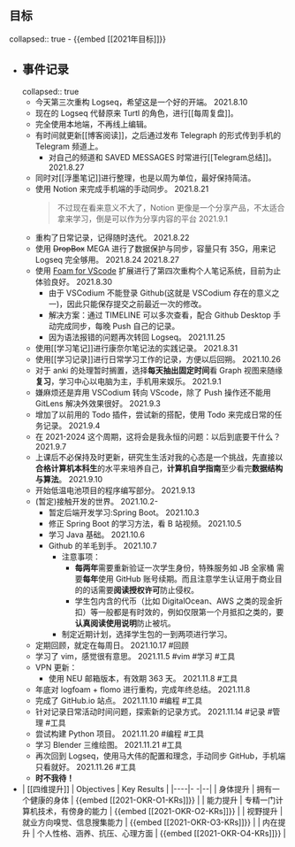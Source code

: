 ## 目标
collapsed:: true
	- {{embed [[2021年目标]]}}
- ## 事件记录
  collapsed:: true
	- 今天第三次重构 Logseq，希望这是一个好的开端。 2021.8.10
	- 现在的 Logseq 代替原来 Turtl 的角色，进行[[每周复盘]]。
	- 完全使用本地端，不再线上编辑。
	- 有时间就更新[[博客阅读]]，之后通过发布 Telegraph 的形式传到手机的 Telegram 频道上。
		- 对自己的频道和 SAVED MESSAGES 时常进行[[Telegram总结]]。 2021.8.27
	- 同时对[[浮墨笔记]]进行整理，也是以周为单位，最好保持简洁。
	- 使用 Notion 来完成手机端的手动同步。 2021.8.21
	  > 不过现在看来意义不大了，Notion 更像是一个分享产品，不太适合拿来学习，倒是可以作为分享内容的平台 2021.9.1
	- 重构了日常记录，记得随时迭代。 2021.8.22
	- 使用 ~~DropBox~~ MEGA 进行了数据保护与同步，容量只有 35G，用来记 Logseq 完全够用。 2021.8.24 2021.8.27
	- 使用 [Foam for VScode](https://open-vsx.org/extension/foam/foam-vscode) 扩展进行了第四次重构个人笔记系统，目前为止体验良好。 2021.8.30
		- 由于 VSCodium 不能登录 Github(这就是 VSCodium 存在的意义之一)，因此只能保存提交之前最近一次的修改。
		- 解决方案：通过 TIMELINE 可以多次查看，配合 Github Desktop 手动完成同步，每晚 Push 自己的记录。
		- 因为语法报错的问题再次转回 Logseq。 2021.11.25
	- 使用[[学习笔记]]进行康奈尔笔记法的实践记录。 2021.8.31
	- 使用[[学习记录]]进行日常学习工作的记录，方便以后回朔。 2021.10.26
	- 对于 anki 的处理暂时搁置，选择**每天抽出固定时间**看 Graph 视图来随缘**复习**，学习中心以电脑为主，手机用来娱乐。 2021.9.1
	- 嫌麻烦还是弃用 VSCodium 转向 VScode，除了 Push 操作还不能用 GitLens 解决外效果很好。 2021.9.3
	- 增加了以前用的 Todo 插件，尝试新的搭配，使用 Todo 来完成日常的任务记录。 2021.9.4
	- 在 2021-2024 这个周期，这将会是我永恒的问题：以后到底要干什么？ 2021.9.7
	- 上课后不必保持及时更新，研究生生活对我的心态是一个挑战，先直接以**合格计算机本科生**的水平来培养自己，**计算机自学指南**至少看完**数据结构与算法**。 2021.9.10
	- 开始低温电池项目的程序编写部分。 2021.9.13
	- (暂定)接触开发的世界。 2021.10.2-
		- 暂定后端开发学习:Spring Boot。 2021.10.3
		- 修正 Spring Boot 的学习方法，看 B 站视频。 2021.10.5
		- 学习 Java 基础。 2021.10.6
		- Github 的羊毛到手。 2021.10.7
			- 注意事项：
				- **每两年**需要重新验证一次学生身份，特殊服务如 JB 全家桶 需要**每年**使用 GitHub 账号续期。而且注意学生认证用于商业目的的话需要**阅读授权许可**防止侵权。
				- 学生包内含的代币（比如 DigitalOcean、AWS 之类的现金折扣）等一般都是有时效的，例如仅限第一个月抵扣之类的，要**认真阅读使用说明**防止被坑。
			- 制定近期计划，选择学生包的一到两项进行学习。
	- 定期回顾，就定在每周日。 2021.10.17 #回顾
	- 学习了 vim，感觉很有意思。 2021.11.5 #vim #学习 #工具
	- VPN 更新：
		- 使用 NEU 邮箱版本，有效期 363 天。 2021.11.8 #工具
	- 年底对 logfoam + flomo 进行重构，完成年终总结。 2021.11.8
	- 完成了 GitHub.io 站点。 2021.11.10 #编程 #工具
	- 针对记录日常活动时间问题，探索新的记录方式。 2021.11.14 #记录 #管理 #工具
	- 尝试构建 Python 项目。 2021.11.20 #编程 #工具
	- 学习 Blender 三维绘图。 2021.11.21 #工具
	- 再次回到 Logseq，使用马大伟的配置和理念，手动同步 GitHub，手机端只看就好。 2021.11.26 #工具
	- **时不我待！**
- | [[四维提升]] | Objectives | Key Results |
  |----|- -|--|
  | 身体提升 | 拥有一个健康的身体 | {{embed [[2021-OKR-O1-KRs]]}} |
  | 能力提升 | 专精一门计算机技术，有傍身的能力 | {{embed [[2021-OKR-O2-KRs]]}} |
  | 视野提升 | 就业方向嗅觉、信息搜集能力 | {{embed [[2021-OKR-O3-KRs]]}} |
  | 内在提升 | 个人性格、涵养、抗压、心理方面 | {{embed [[2021-OKR-O4-KRs]]}} |